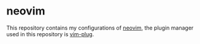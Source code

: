 # neovim

This repository contains my configurations of [neovim](https://github.com/neovim/neovim), the plugin manager used in this repository is [vim-plug](https://github.com/junegunn/vim-plug).
